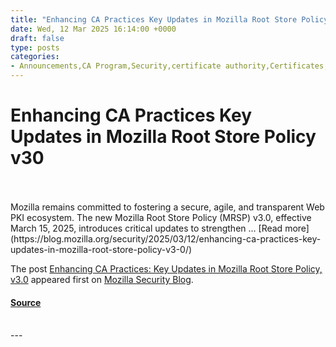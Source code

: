 ```yaml
---
title: "Enhancing CA Practices Key Updates in Mozilla Root Store Policy v30"
date: Wed, 12 Mar 2025 16:14:00 +0000
draft: false
type: posts
categories: 
- Announcements,CA Program,Security,certificate authority,Certificates,CRLite,Firefox,https,MRSP,Privacy,root store policy,TLS,Web-Security
---
```

# Enhancing CA Practices Key Updates in Mozilla Root Store Policy v30

<br/>

<br/>
Mozilla remains committed to fostering a secure, agile, and transparent Web PKI ecosystem. The new Mozilla Root Store Policy (MRSP) v3.0, effective March 15, 2025, introduces critical updates to strengthen … [Read more](https://blog.mozilla.org/security/2025/03/12/enhancing-ca-practices-key-updates-in-mozilla-root-store-policy-v3-0/)

The post [Enhancing CA Practices: Key Updates in Mozilla Root Store Policy, v3.0](https://blog.mozilla.org/security/2025/03/12/enhancing-ca-practices-key-updates-in-mozilla-root-store-policy-v3-0/) appeared first on [Mozilla Security Blog](https://blog.mozilla.org/security).

#### [Source](https://blog.mozilla.org/security/2025/03/12/enhancing-ca-practices-key-updates-in-mozilla-root-store-policy-v3-0/)

<br/>
---
